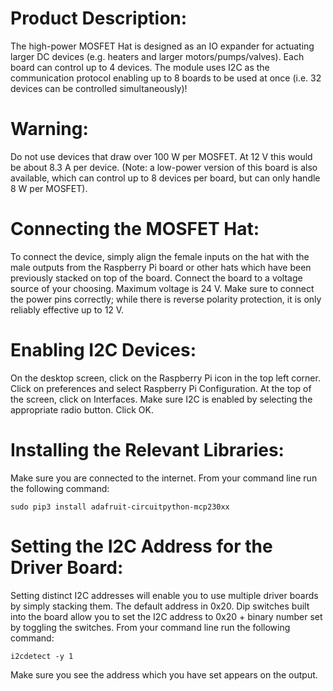 # Product Description:
The high-power MOSFET Hat is designed as an IO expander for actuating larger DC devices (e.g. heaters and larger motors/pumps/valves). Each board can control up to 4 devices. The module uses I2C as the communication protocol enabling up to 8 boards to be used at once (i.e. 32 devices can be controlled simultaneously)!

# Warning:
Do not use devices that draw over 100 W per MOSFET. At 12 V this would be about 8.3 A per device. (Note: a low-power version of this board is also available, which can control up to 8 devices per board, but can only handle 8 W per MOSFET).

# Connecting the MOSFET Hat:
To connect the device, simply align the female inputs on the hat with the male outputs from the Raspberry Pi board or other hats which have been previously stacked on top of the board. Connect the board to a voltage source of your choosing. Maximum voltage is 24 V. Make sure to connect the power pins correctly; while there is reverse polarity protection, it is only reliably effective up to 12 V.

# Enabling I2C Devices:
On the desktop screen, click on the Raspberry Pi icon in the top left corner. Click on preferences and select Raspberry Pi Configuration. At the top of the screen, click on Interfaces. Make sure I2C is enabled by selecting the appropriate radio button. Click OK.

# Installing the Relevant Libraries:
Make sure you are connected to the internet. From your command line run the following command:
	
	sudo pip3 install adafruit-circuitpython-mcp230xx

# Setting the I2C Address for the Driver Board:
Setting distinct I2C addresses will enable you to use multiple driver boards by simply stacking them. The default address in 0x20. Dip switches built into the board allow you to set the I2C address to 0x20 + binary number set by toggling the switches. From your command line run the following command:
	
	i2cdetect -y 1
	
Make sure you see the address which you have set appears on the output.
